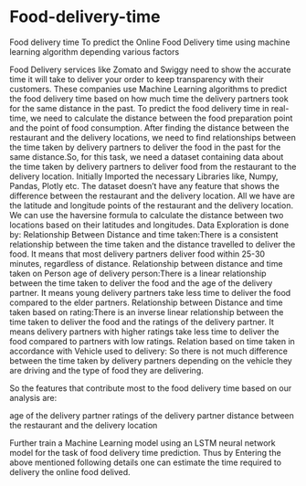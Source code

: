 # Food-delivery-time
Food delivery time
To predict the Online Food Delivery time using machine learning algorithm depending various factors

Food Delivery services like Zomato and Swiggy need to show the accurate time it will take to deliver your order to keep transparency with their customers. These companies use Machine Learning algorithms to predict the food delivery time based on how much time the delivery partners took for the same distance in the past. To predict the food delivery time in real-time, we need to calculate the distance between the food preparation point and the point of food consumption. After finding the distance between the restaurant and the delivery locations, we need to find relationships between the time taken by delivery partners to deliver the food in the past for the same distance.So, for this task, we need a dataset containing data about the time taken by delivery partners to deliver food from the restaurant to the delivery location. Initially Imported the necessary Libraries like, Numpy, Pandas, Plotly etc. The dataset doesn’t have any feature that shows the difference between the restaurant and the delivery location. All we have are the latitude and longitude points of the restaurant and the delivery location. We can use the haversine formula to calculate the distance between two locations based on their latitudes and longitudes. Data Exploration is done by: Relationship Between Distance and time taken:There is a consistent relationship between the time taken and the distance travelled to deliver the food. It means that most delivery partners deliver food within 25-30 minutes, regardless of distance. Relationship between distance and time taken on Person age of delivery person:There is a linear relationship between the time taken to deliver the food and the age of the delivery partner. It means young delivery partners take less time to deliver the food compared to the elder partners. Relationship between Distance and time taken based on rating:There is an inverse linear relationship between the time taken to deliver the food and the ratings of the delivery partner. It means delivery partners with higher ratings take less time to deliver the food compared to partners with low ratings. Relation based on time taken in accordance with Vehicle used to delivery: So there is not much difference between the time taken by delivery partners depending on the vehicle they are driving and the type of food they are delivering.

So the features that contribute most to the food delivery time based on our analysis are:

age of the delivery partner
ratings of the delivery partner
distance between the restaurant and the delivery location

Further train a Machine Learning model using an LSTM neural network model for the task of food delivery time prediction. Thus by Entering the above mentioned following details one can estimate the time required to delivery the online food delived.
